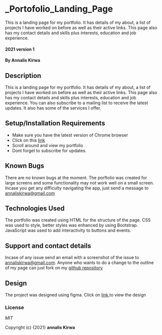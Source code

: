 # _Portofolio_Landing_Page
This is a landing page for my portfolio. It has details of my about, a list of projects I have worked on before as well as their active links. This page also has my contact details and skills plus interests, education and job experience.
#### 2021 version 1
#### By **Annalis Kirwa**
## Description  
This is a landing page for my portfolio. It has details of my about, a list of projects I have worked on before as well as their active links. This page also has my contact details and skills plus interests, education and job experience.
You can also subscribe to a mailing list to receive the latest updates. It also has some of the services I offer.
## Setup/Installation Requirements
* Make sure you have the latest version of Chrome browser
* Click on this <a href = "https://annaliskirwa.github.io/_Portofolio_Landing_Page/">link</a>
* Scroll around and view my portfolio
* Dont forget to subscribe for updates.
## Known Bugs  
There are no known bugs at the moment. The porftolio was created for large screens and some functionality may not work well on a small screen. Incase you get any difficulty navigating the app, just send a message to annaliskirwa@gmail.com
## Technologies Used  
The portfolio was created using HTML for the structure of the page. CSS was used to style, better styles was enhanced by using Bootstrap. JavaScript was used to add interactivity to buttons and events.
## Support and contact details  
Incase of any issue send an email with a screenshot of the issue to annaliskirwa@gmail.com. Anyone who wants to do a change to the outline of my page can just fork on my <a href = "https://github.com/Annaliskirwa/_Portofolio_Landing_Page">github repository</a>  
## Design  
The project was designed using figma. Click on <a href = "https://www.figma.com/file/XZB9eHSXO0reB45vMOioaP/Portfolio?node-id=0%3A1"> link </a> to view the design
### License
*MIT*  

Copyright (c) {2021} **annalis Kirwa**
